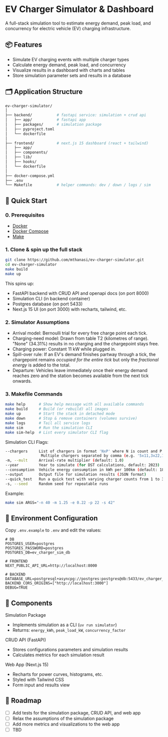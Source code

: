 # EV Charger Simulator & Dashboard

A full-stack simulation tool to estimate energy demand, peak load, and concurrency for electric vehicle (EV) charging infrastructure.

## 📦 Features

- Simulate EV charging events with multiple charger types
- Calculate energy demand, peak load, and concurrency
- Visualize results in a dashboard with charts and tables
- Store simulation parameter sets and results in a database

## 🗂 Application Structure

```bash
ev-charger-simulator/
│
├── backend/           # fastapi service: simulation + crud api
│   ├── app/           # fastapi app
│   ├── packages/      # simulation package
│   ├── pyproject.toml
│   └── dockerfile
│
├── frontend/          # next.js 15 dashboard (react + tailwind)
│   ├── app/
│   ├── components/
│   ├── lib/
│   ├── hooks/
│   └── dockerfile
│
├── docker-compose.yml 
├── .env               
└── Makefile           # helper commands: dev / down / logs / sim
```

## 🚀 Quick Start

### 0. Prerequisites

- [Docker](https://docs.docker.com/engine/install/)
- [Docker Compose](https://docs.docker.com/compose/install/)
- [Make](https://formulae.brew.sh/formula/make)

### 1. Clone & spin up the full stack

```bash
git clone https://github.com/mthanasi/ev-charger-simulator.git
cd ev-charger-simulator
make build   
make up     
```

This spins up:

- FastAPI backend with CRUD API and openapi docs (on port 8000)
- Simulation CLI (in backend container)
- Postgres database (on port 5433)
- Next.js 15 UI (on port 3000) with recharts, tailwind, etc.

### 2. Simulator Assumptions
- ⁠Arrival model: Bernoulli trial for every free charge point each tick.
- ⁠Charging-need model: Drawn from table T2 (kilometres of range). "None"
  (34.31%) results in no charging and the chargepoint stays free.
- ⁠Charging power: Constant 11 kW while plugged in.
- Spill-over rule: If an EV's demand finishes partway
  through a tick, the chargepoint remains *occupied for the entire tick*
  but only the *fractional energy* is added to the total.
- ⁠Departure: Vehicles leave immediately once their energy demand reaches
  zero and the station becomes available from the next tick onwards.

### 3. Makefile Commands

```bash
make help      # Show help message with all available commands
make build     # Build (or rebuild) all images
make up        # Start the stack in detached mode
make down      # Stop & remove containers (volumes survive)
make logs      # Tail all service logs
make sim       # Run the simulation CLI
make sim-help  # List every simulator CLI flag
```

Simulation CLI Flags:

```bash
--chargers     List of chargers in format 'NxP' where N is count and P is power in kW.
                Multiple chargers separated by comma (e.g. '5x11,3x22,1x50')
-m, --mult     Arrival-rate multiplier (default: 1.0)
--year         Year to simulate (for DST calculations, default: 2023)
--consumption  Vehicle energy consumption in kWh per 100km (default: 18.0)
--output       Output file for simulation results (JSON format)
--quick_test   Run a quick test with varying charger counts from 1 to 30
-s, --seed     Random seed for repeatable runs
```

Example:

```bash
make sim ARGS="-n 40 -m 1.25 -e 0.22 -p 22 -s 42"
```

## 📌 Environment Configuration

Copy `.env.example` to `.env` and edit the values:

```env
# DB
POSTGRES_USER=postgres
POSTGRES_PASSWORD=postgres
POSTGRES_DB=ev_charger_sim_db

# FRONTEND
NEXT_PUBLIC_API_URL=http://localhost:8000

# BACKEND
DATABASE_URL=postgresql+asyncpg://postgres:postgres@db:5433/ev_charger_sim_db
BACKEND_CORS_ORIGINS=["http://localhost:3000"]
DEBUG=TRUE

```

## 🧱 Components

Simulation Package

- Implements simulation as a CLI (`uv run simulator`)
- Returns: `energy_kWh`, `peak_load_kW`, `concurrency_factor`

CRUD API (FastAPI)

- Stores configurations parameters and simulation results
- Calculates metrics for each simulation result

Web App (Next.js 15)

- Recharts for power curves, histograms, etc.
- Styled with Tailwind CSS
- Form input and results view

## 🚧 Roadmap

- [ ] Add tests for the simulation package, CRUD API, and web app
- [ ] Relax the assumptions of the simulation package
- [ ] Add more metrics and visualizations to the web app
- [ ] TBD
